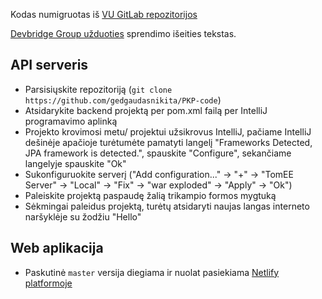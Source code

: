 Kodas numigruotas iš [VU GitLab repozitorijos](https://git.mif.vu.lt/Cutlet-Solutions/PSK)

[Devbridge Group užduoties](https://github.com/gedgaudasnikita/PKP-docs/blob/master/Task-Definition.pdf) sprendimo išeities tekstas.

## API serveris

  - Parsisiųskite repozitoriją (`git clone https://github.com/gedgaudasnikita/PKP-code`)
  - Atsidarykite backend projektą per pom.xml failą per IntelliJ programavimo aplinką
  - Projekto krovimosi metu/ projektui užsikrovus IntelliJ, pačiame IntelliJ dešinėje apačioje turėtumėte pamatyti langelį "Frameworks Detected, JPA framework is detected.", spauskite "Configure", sekančiame langelyje spauskite "Ok"
  - Sukonfiguruokite serverį ("Add configuration..." -> "+" -> "TomEE Server" -> "Local" -> "Fix" -> "war exploded" -> "Apply" -> "Ok")
  - Paleiskite projektą paspaudę žalią trikampio formos mygtuką
  - Sėkmingai paleidus projektą, turėtų atsidaryti naujas langas interneto naršyklėje su žodžiu "Hello"

## Web aplikacija

  - Paskutinė `master` versija diegiama ir nuolat pasiekiama [Netlify platformoje](https://cutlet-solutions-pkp.netlify.com)
  
